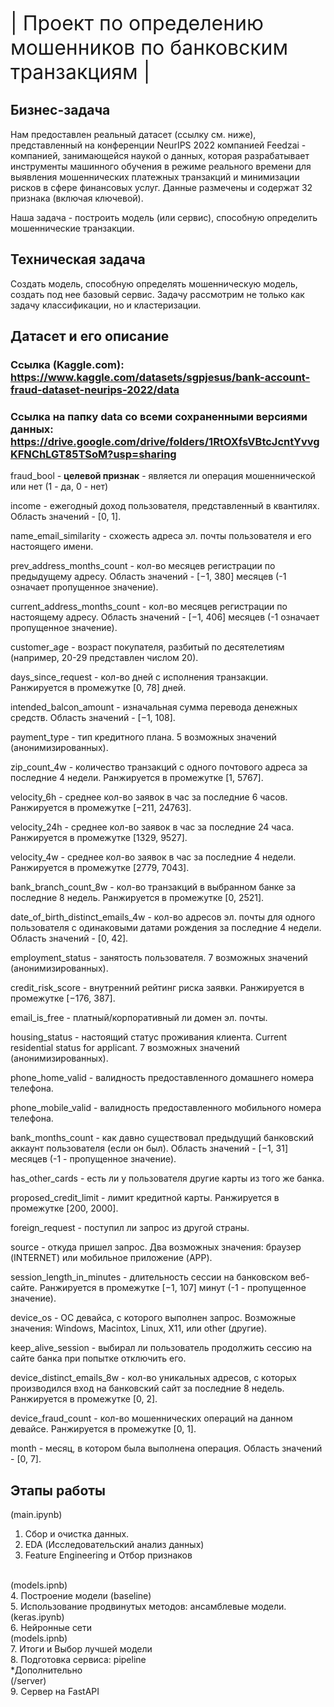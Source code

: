 <span style="font-size:32px">| Проект по определению мошенников по банковским транзакциям | </span>

## Бизнес-задача

Нам предоставлен реальный датасет (ссылку см. ниже), представленный на конференции NeurIPS 2022 компанией Feedzai - компанией, занимающейся наукой о данных, которая разрабатывает инструменты машинного обучения в режиме реального времени для выявления мошеннических платежных транзакций и минимизации рисков в сфере финансовых услуг. Данные размечены и содержат 32 признака (включая ключевой).

Наша задача - построить модель (или сервис), способную определить мошеннические транзакции.

## Техническая задача

Создать модель, способную определять мошенническую модель, создать под нее базовый сервис.
Задачу рассмотрим не только как задачу классификации, но и кластеризации.

## Датасет и его описание

### Ссылка (Kaggle.com): https://www.kaggle.com/datasets/sgpjesus/bank-account-fraud-dataset-neurips-2022/data

### Ссылка на папку data со всеми сохраненными версиями данных: https://drive.google.com/drive/folders/1RtOXfsVBtcJcntYvvgKFNChLGT85TSoM?usp=sharing


fraud_bool - **целевой признак** - является ли операция мошеннической или нет (1 - да, 0 - нет)


income - ежегодный доход пользователя, представленный в квантилях. Область значений - [0, 1].


name_email_similarity - схожесть адреса эл. почты пользователя и его настоящего имени.


prev_address_months_count - кол-во месяцев регистрации по предыдущему адресу. Область значений - [−1, 380] месяцев (-1 означает пропущенное значение).


current_address_months_count - кол-во месяцев регистрации по настоящему адресу. Область значений - [−1, 406] месяцев (-1 означает пропущенное значение).


customer_age - возраст покупателя, разбитый по десятелетиям (например, 20-29 представлен числом 20).


days_since_request - кол-во дней с исполнения транзакции. Ранжируется в промежутке [0, 78] дней.


intended_balcon_amount - изначальная сумма перевода денежных средств. Область значений - [−1, 108].


payment_type - тип кредитного плана. 5 возможных значений (анонимизированных).


zip_count_4w - количество транзакций с одного почтового адреса за последние 4 недели. Ранжируется в промежутке [1, 5767].


velocity_6h - среднее кол-во заявок в час за последние 6 часов. Ранжируется в промежутке [−211, 24763].


velocity_24h - среднее кол-во заявок в час за последние 24 часа. Ранжируется в промежутке [1329, 9527].


velocity_4w - среднее кол-во заявок в час за последние 4 недели. Ранжируется в промежутке [2779, 7043].


bank_branch_count_8w - кол-во транзакций в выбранном банке за последние 8 недель. Ранжируется в промежутке [0, 2521].


date_of_birth_distinct_emails_4w - кол-во адресов эл. почты для одного пользователя с одинаковыми датами рождения за последние 4 недели. Область значений - [0, 42].


employment_status - занятость пользователя. 7 возможных значений (анонимизированных).


credit_risk_score - внутренний рейтинг риска заявки. Ранжируется в промежутке [−176, 387].


email_is_free - платный/корпоративный ли домен эл. почты.


housing_status - настоящий статус проживания клиента.
Current residential status for applicant. 7 возможных значений (анонимизированных).


phone_home_valid - валидность предоставленного домашнего номера телефона.


phone_mobile_valid - валидность предоставленного мобильного номера телефона.


bank_months_count - как давно существовал предыдущий банковский аккаунт пользователя (если он был). Область значений - [−1, 31] месяцев (-1 - пропущенное значение).


has_other_cards - есть ли у пользователя другие карты из того же банка.


proposed_credit_limit - лимит кредитной карты. Ранжируется в промежутке [200, 2000].


foreign_request - поступил ли запрос из другой страны.


source - откуда пришел запрос. Два возможных значения: браузер (INTERNET) или мобильное приложение (APP).


session_length_in_minutes - длительность сессии на банковском веб-сайте. Ранжируется в промежутке [−1, 107] минут (-1 - пропущенное значение).


device_os - ОС девайса, с которого выполнен запрос. Возможные значения: Windows, Macintox, Linux, X11, или other (другие).


keep_alive_session - выбирал ли пользователь продолжить сессию на сайте банка при попытке отключить его.


device_distinct_emails_8w - кол-во уникальных адресов, с которых производился вход на банковский сайт за последние 8 недель. Ранжируется в промежутке [0, 2].


device_fraud_count - кол-во мошеннических операций на данном девайсе. Ранжируется в промежутке [0, 1].


month - месяц, в котором была выполнена операция. Область значений - [0, 7].

## Этапы работы

(main.ipynb)<br>
1. Сбор и очистка данных.
2. EDA (Исследовательский анализ данных)
3. Feature Engineering и Отбор признаков

<br>
(models.ipnb)<br>
4. Построение модели (baseline)<br>
5. Использование продвинутых методов: ансамблевые модели.

<br>
(keras.ipynb)<br>
6. Нейронные сети

<br>
(models.ipnb)<br>
7. Итоги и Выбор лучшей модели<br>
8. Подготовка сервиса: pipeline

<br>
*Дополнительно<br>
(/server)<br>
9. Сервер на FastAPI